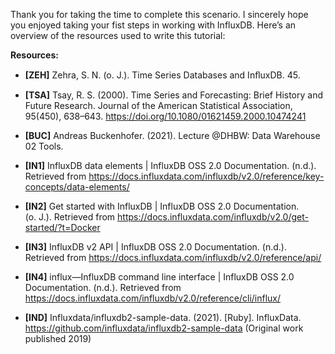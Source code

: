 Thank you for taking the time to complete this scenario. I sincerely hope you enjoyed taking your fist steps in working with InfluxDB. Here’s an overview of the resources used to write this tutorial:

**Resources:**
- **[ZEH]** Zehra, S. N. (o. J.). Time Series Databases and InﬂuxDB. 45.

- **[TSA]** Tsay, R. S. (2000). Time Series and Forecasting: Brief History and Future Research. Journal of the American Statistical Association, 95(450), 638–643. https://doi.org/10.1080/01621459.2000.10474241

- **[BUC]** Andreas Buckenhofer. (2021). Lecture @DHBW: Data Warehouse 02 Tools.

- **[IN1]** InfluxDB data elements | InfluxDB OSS 2.0 Documentation. (n.d.). Retrieved from https://docs.influxdata.com/influxdb/v2.0/reference/key-concepts/data-elements/

- **[IN2]** Get started with InfluxDB | InfluxDB OSS 2.0 Documentation. (o. J.). Retrieved from https://docs.influxdata.com/influxdb/v2.0/get-started/?t=Docker

- **[IN3]** InfluxDB v2 API | InfluxDB OSS 2.0 Documentation. (n.d.). Retrieved from https://docs.influxdata.com/influxdb/v2.0/reference/api/

- **[IN4]** influx—InfluxDB command line interface | InfluxDB OSS 2.0 Documentation. (n.d.). Retrieved from https://docs.influxdata.com/influxdb/v2.0/reference/cli/influx/

- **[IND]** Influxdata/influxdb2-sample-data. (2021). [Ruby]. InfluxData. https://github.com/influxdata/influxdb2-sample-data (Original work published 2019)
